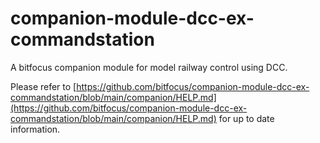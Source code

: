 # companion-module-dcc-ex-commandstation

A bitfocus companion module for model railway control using DCC.

Please refer to [https://github.com/bitfocus/companion-module-dcc-ex-commandstation/blob/main/companion/HELP.md](https://github.com/bitfocus/companion-module-dcc-ex-commandstation/blob/main/companion/HELP.md) for up to date information.

